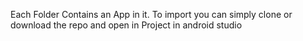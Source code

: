 Each Folder Contains an App in it.
To import you can simply clone or download the repo and open in Project in android studio
